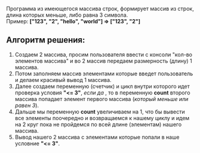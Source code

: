 Программа из имеющегося массива строк, формирует массив из строк, длина которых меньше, либо равна 3 символа.  
Пример: **["123", "2", "hello", "world"] => ["123", "2"]**

## Алгоритм решения:

1. Создаем 2 массива, просим пользователя ввести с консоли "кол-во элементов массива" и во 2 массив передаем размерность (длину) 1 массива.
2. Потом заполняем массив элементами которые введет пользователь и делаем красивый вывод 1 массива.
3. Далее создаем переменную (счетчик) и цикл внутри которого идет проверка условия **"<= 3"**, *если да* , то в переменную **count** второго массива попадает элемент первого массива (*который меньше или равен 3*).
4. Дальше мы переменную **count** увеличиваем на 1, что бы вывести все элементы поочередно и возвращаемся к нашему циклу и идем на 2 круг пока не пройдемся по всей длине (элементам) нашего массива.
5. Вывод нашего 2 массива с элементами которые попали в наше условние **"<= 3"**.
